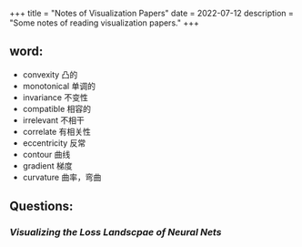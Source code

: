 +++
title = "Notes of Visualization Papers"
date = 2022-07-12
description = "Some notes of reading visualization papers."
+++


## word:

- convexity 凸的  
- monotonical 单调的
- invariance 不变性
- compatible 相容的
- irrelevant 不相干
- correlate 有相关性
- eccentricity 反常
- contour 曲线
- gradient 梯度
- curvature 曲率，弯曲

## Questions:

### *Visualizing the Loss Landscpae of Neural Nets*
